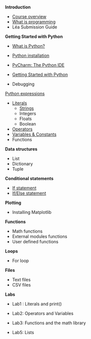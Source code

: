 **Introduction**

- [Course overview]()
- [What is programming](./Notes/WhatIsProgramming)
- Léa Submission Guide

**Getting Started with Python**

- [What is Python?](./Notes/Introduction_to_Python)

- [Python installation](./Notes/Python_Installation)

- [PyCharm: The Python IDE](./Notes/PyCharm_IDE_installation)

- [Getting Started with Python](./Notes/create_new_project)

- Debugging

  

[Python expressions](./Notes/01_Expressions_Intro)

- [Literals](./Notes/01_Expressions_Literals)
  - [Strings](./Notes/01_Expressions_Literals_Strings)
  - Integers
  - Floats
  - Boolean
- [Operators](./Notes/01_Expressions_Operators)
- [Variables & Constants](./Notes/01_Expressions_Variables_Constants)
- Functions

**Data structures**

- List
- Dictionary
- Tuple

**Conditional statements**

- [If statement](./Notes/03_Conditions_if)
- [If/Else statement](./Notes/03_Conditions_if-else)

**Plotting**

- Installing Matplotlib

**Functions**

- Math functions
- External modules functions
- User defined functions

**Loops**

- For loop

**Files**

- Text files
- CSV files

**Labs** 

- Lab1 : Literals and print()

- Lab2: Operators and Variables

- Lab3: Functions and the math library

- Lab5: Lists

  












